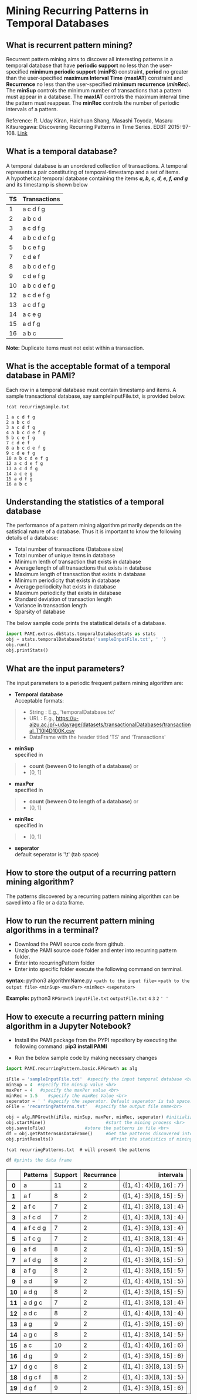# Mining Recurring Patterns in Temporal Databases

## What is recurrent pattern mining?

Recurrent pattern mining aims to discover all interesting patterns in a temporal database that have **periodic support** no less than the user-specified **minimum periodic support** (**minPS**) constraint, **period** no greater than the user-specified **maximum Interval Time** (**maxIAT**) constraint and **Recurrence** no less than the user-specified **minimum recurrence** (**_minRec_**).  The **minSup** controls the minimum number of transactions that a pattern must appear in a database. The **maxIAT** controls the maximum interval time the pattern must reappear. The **minRec** controls the number of periodic intervals of a pattern.

Reference:  R. Uday Kiran, Haichuan Shang, Masashi Toyoda, Masaru Kitsuregawa: Discovering Recurring Patterns in Time Series. EDBT 2015: 97-108. [Link](https://openproceedings.org/2015/conf/edbt/paper-23.pdf)


## What is a temporal database?

A temporal database is an unordered collection of transactions. A temporal represents a pair constituting of temporal-timestamp and a set of items. <br> A hypothetical temporal database containing the items **_a, b, c, d, e, f, and g_**  and its timestamp is shown below

|TS| Transactions|
| --- | --- |
| 1 | a c d f g |
| 2 | a b c d |
| 3 | a c d f g | 
| 4 | a b c d e f g |
| 5 | b c e f g |
| 7 | c d e f |
| 8 | a b c d e f g | 
| 9 | c d e f g |
| 10 | a b c d e f g |
| 12 | a c d e f g |
| 13 | a c d f g |
| 14 | a c e g |
| 15 | a d f g |
| 16 | a b c |

__Note:__  Duplicate items must not exist within a transaction.

## What is the acceptable format of a temporal database in PAMI?

Each row in a temporal database must contain timestamp and items.  A sample transactional database, say sampleInputFile.txt, is provided below.


```
!cat recurringSample.txt
```

    1 a c d f g
    2 a b c d
    3 a c d f g
    4 a b c d e f g
    5 b c e f g
    7 c d e f
    8 a b c d e f g
    9 c d e f g
    10 a b c d e f g
    12 a c d e f g
    13 a c d f g
    14 a c e g
    15 a d f g
    16 a b c

## Understanding the statistics of a temporal database

The performance of a pattern mining algorithm primarily depends on the satistical nature of a database. Thus it is important to know the following details of a database: 
* Total number of transactions (Database size)
* Total number of unique items in database
* Minimum lenth of transaction that exists in database
* Average length of all transactions that exists in database
* Maximum length of transaction that exists in database
* Minimum periodicity that exists in database
* Average periodicity hat exists in database
* Maximum periodicity that exists in database
* Standard deviation of transaction length
* Variance in transaction length
* Sparsity of database

The below sample code prints the statistical details of a database.


```python
import PAMI.extras.dbStats.temporalDatabaseStats as stats  
obj = stats.temporalDatabaseStats('sampleInputFile.txt', ' ') 
obj.run() 
obj.printStats() 
```

## What are the input parameters?

The input parameters to a periodic frequent pattern mining algorithm are: 
* __Temporal database__  <br> Acceptable formats:
> * String : E.g., 'temporalDatabase.txt'
> * URL  : E.g., https://u-aizu.ac.jp/~udayrage/datasets/transactionalDatabases/transactional_T10I4D100K.csv
> * DataFrame with the header titled 'TS' and 'Transactions'

* __minSup__  <br> specified in 
> * __count (beween 0 to length of a database)__ or 
> * [0, 1]

* __maxPer__  <br> specified in 
> * __count (beween 0 to length of a database)__ or 
> * [0, 1]

* __minRec__  <br> specified in 
> * [0, 1]

* __seperator__ <br> default seperator is '\t' (tab space)

## How to store the output of a recurring pattern mining algorithm?
The patterns discovered by a recurring pattern mining algorithm can be saved into a file or a data frame.

## How to run the recurrent pattern mining algorithms in a terminal?

* Download the PAMI source code from github.
* Unzip the PAMI source code folder and enter into recurring pattern folder.
* Enter into recurringPattern folder
* Enter into specific folder execute the  following command on terminal.

__syntax:__ python3 algorithmName.py `<path to the input file>` `<path to the output file>` `<minSup>` `<maxPer>`  `<minRec>`  `<seperator>`

__Example:__ python3 `RPGrowth` `inputFile.txt` `outputFile.txt` `4`  `3` `2` `' '`

## How to execute a recurring pattern mining algorithm in a Jupyter Notebook?

- Install the PAMI package from the PYPI repository by executing the following command:   **pip3 install PAMI**
* Run the below sample code by making necessary changes


```python
import PAMI.recurringPattern.basic.RPGrowth as alg 

iFile = 'sampleInputFile.txt'  #specify the input temporal database <br>
minSup = 4  #specify the minSup value <br>
maxPer = 4   #specify the maxPer value <br>
minRec = 1.5    #specify the maxRec Value <br>
seperator = ' ' #specify the seperator. Default seperator is tab space. <br>
oFile = 'recurringPatterns.txt'   #specify the output file name<br>

obj = alg.RPGrowth(iFile, minSup, maxPer, minRec, seperator) #initialize the algorithm <br>
obj.startMine()                       #start the mining process <br>
obj.save(oFile)               #store the patterns in file <br>
df = obj.getPatternsAsDataFrame()     #Get the patterns discovered into a dataframe <br>
obj.printResults()                      #Print the statistics of mining process
```
 


```terminal
!cat recurringPatterns.txt  # will present the patterns
```
 
```python
df #prints the data frame
```




<div>
<style scoped>
    .dataframe tbody tr th:only-of-type {
        vertical-align: middle;
    }

    .dataframe tbody tr th {
        vertical-align: top;
    }

    .dataframe thead th {
        text-align: right;
    }
</style>
<table border="1" class="dataframe">
  <thead>
    <tr style="text-align: right;">
      <th></th>
      <th>Patterns</th>
      <th>Support</th>
      <th>Recurrance</th>
      <th>intervals</th>
    </tr>
  </thead>
  <tbody>
    <tr>
      <th>0</th>
      <td>a</td>
      <td>11</td>
      <td>2</td>
      <td>{[1, 4] : 4}{[8, 16] : 7}</td>
    </tr>
    <tr>
      <th>1</th>
      <td>a f</td>
      <td>8</td>
      <td>2</td>
      <td>{[1, 4] : 3}{[8, 15] : 5}</td>
    </tr>
    <tr>
      <th>2</th>
      <td>a f c</td>
      <td>7</td>
      <td>2</td>
      <td>{[1, 4] : 3}{[8, 13] : 4}</td>
    </tr>
    <tr>
      <th>3</th>
      <td>a f c d</td>
      <td>7</td>
      <td>2</td>
      <td>{[1, 4] : 3}{[8, 13] : 4}</td>
    </tr>
    <tr>
      <th>4</th>
      <td>a f c d g</td>
      <td>7</td>
      <td>2</td>
      <td>{[1, 4] : 3}{[8, 13] : 4}</td>
    </tr>
    <tr>
      <th>5</th>
      <td>a f c g</td>
      <td>7</td>
      <td>2</td>
      <td>{[1, 4] : 3}{[8, 13] : 4}</td>
    </tr>
    <tr>
      <th>6</th>
      <td>a f d</td>
      <td>8</td>
      <td>2</td>
      <td>{[1, 4] : 3}{[8, 15] : 5}</td>
    </tr>
    <tr>
      <th>7</th>
      <td>a f d g</td>
      <td>8</td>
      <td>2</td>
      <td>{[1, 4] : 3}{[8, 15] : 5}</td>
    </tr>
    <tr>
      <th>8</th>
      <td>a f g</td>
      <td>8</td>
      <td>2</td>
      <td>{[1, 4] : 3}{[8, 15] : 5}</td>
    </tr>
    <tr>
      <th>9</th>
      <td>a d</td>
      <td>9</td>
      <td>2</td>
      <td>{[1, 4] : 4}{[8, 15] : 5}</td>
    </tr>
    <tr>
      <th>10</th>
      <td>a d g</td>
      <td>8</td>
      <td>2</td>
      <td>{[1, 4] : 3}{[8, 15] : 5}</td>
    </tr>
    <tr>
      <th>11</th>
      <td>a d g c</td>
      <td>7</td>
      <td>2</td>
      <td>{[1, 4] : 3}{[8, 13] : 4}</td>
    </tr>
    <tr>
      <th>12</th>
      <td>a d c</td>
      <td>8</td>
      <td>2</td>
      <td>{[1, 4] : 4}{[8, 13] : 4}</td>
    </tr>
    <tr>
      <th>13</th>
      <td>a g</td>
      <td>9</td>
      <td>2</td>
      <td>{[1, 4] : 3}{[8, 15] : 6}</td>
    </tr>
    <tr>
      <th>14</th>
      <td>a g c</td>
      <td>8</td>
      <td>2</td>
      <td>{[1, 4] : 3}{[8, 14] : 5}</td>
    </tr>
    <tr>
      <th>15</th>
      <td>a c</td>
      <td>10</td>
      <td>2</td>
      <td>{[1, 4] : 4}{[8, 16] : 6}</td>
    </tr>
    <tr>
      <th>16</th>
      <td>d g</td>
      <td>9</td>
      <td>2</td>
      <td>{[1, 4] : 3}{[8, 15] : 6}</td>
    </tr>
    <tr>
      <th>17</th>
      <td>d g c</td>
      <td>8</td>
      <td>2</td>
      <td>{[1, 4] : 3}{[8, 13] : 5}</td>
    </tr>
    <tr>
      <th>18</th>
      <td>d g c f</td>
      <td>8</td>
      <td>2</td>
      <td>{[1, 4] : 3}{[8, 13] : 5}</td>
    </tr>
    <tr>
      <th>19</th>
      <td>d g f</td>
      <td>9</td>
      <td>2</td>
      <td>{[1, 4] : 3}{[8, 15] : 6}</td>
    </tr>
  </tbody>
</table>
</div>


